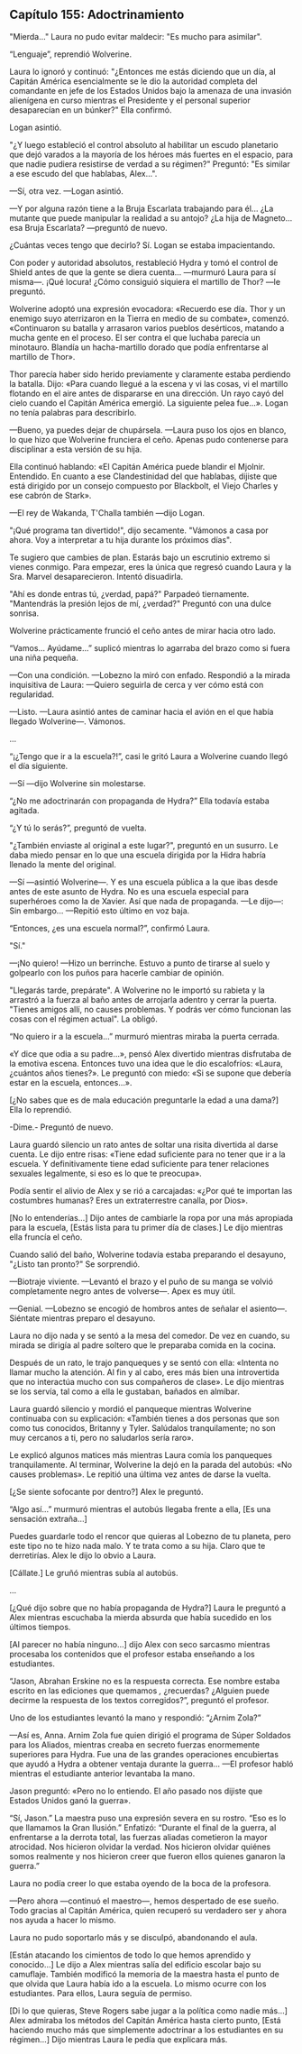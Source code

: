 
## Capítulo 155: Adoctrinamiento


"Mierda..." Laura no pudo evitar maldecir: "Es mucho para asimilar".

“Lenguaje”, reprendió Wolverine.

Laura lo ignoró y continuó: "¿Entonces me estás diciendo que un día, al Capitán América esencialmente se le dio la autoridad completa del comandante en jefe de los Estados Unidos bajo la amenaza de una invasión alienígena en curso mientras el Presidente y el personal superior desaparecían en un búnker?" Ella confirmó.

Logan asintió.

"¿Y luego estableció el control absoluto al habilitar un escudo planetario que dejó varados a la mayoría de los héroes más fuertes en el espacio, para que nadie pudiera resistirse de verdad a su régimen?" Preguntó: "Es similar a ese escudo del que hablabas, Alex...".

—Sí, otra vez. —Logan asintió.

—Y por alguna razón tiene a la Bruja Escarlata trabajando para él... ¿La mutante que puede manipular la realidad a su antojo? ¿La hija de Magneto... esa Bruja Escarlata? —preguntó de nuevo.

¿Cuántas veces tengo que decirlo? Sí. Logan se estaba impacientando.

Con poder y autoridad absolutos, restableció Hydra y tomó el control de Shield antes de que la gente se diera cuenta... —murmuró Laura para sí misma—. ¡Qué locura! ¿Cómo consiguió siquiera el martillo de Thor? —le preguntó.

Wolverine adoptó una expresión evocadora: «Recuerdo ese día. Thor y un enemigo suyo aterrizaron en la Tierra en medio de su combate», comenzó. «Continuaron su batalla y arrasaron varios pueblos desérticos, matando a mucha gente en el proceso. El ser contra el que luchaba parecía un minotauro. Blandía un hacha-martillo dorado que podía enfrentarse al martillo de Thor».

Thor parecía haber sido herido previamente y claramente estaba perdiendo la batalla. Dijo: «Para cuando llegué a la escena y vi las cosas, vi el martillo flotando en el aire antes de dispararse en una dirección. Un rayo cayó del cielo cuando el Capitán América emergió. La siguiente pelea fue...». Logan no tenía palabras para describirlo.

—Bueno, ya puedes dejar de chupársela. —Laura puso los ojos en blanco, lo que hizo que Wolverine frunciera el ceño. Apenas pudo contenerse para disciplinar a esta versión de su hija.

Ella continuó hablando: «El Capitán América puede blandir el Mjolnir. Entendido. En cuanto a ese Clandestinidad del que hablabas, dijiste que está dirigido por un consejo compuesto por Blackbolt, el Viejo Charles y ese cabrón de Stark».

—El rey de Wakanda, T'Challa también —dijo Logan.

"¡Qué programa tan divertido!", dijo secamente. "Vámonos a casa por ahora. Voy a interpretar a tu hija durante los próximos días".

Te sugiero que cambies de plan. Estarás bajo un escrutinio extremo si vienes conmigo. Para empezar, eres la única que regresó cuando Laura y la Sra. Marvel desaparecieron. Intentó disuadirla.

"Ahí es donde entras tú, ¿verdad, papá?" Parpadeó tiernamente. "Mantendrás la presión lejos de mí, ¿verdad?" Preguntó con una dulce sonrisa.

Wolverine prácticamente frunció el ceño antes de mirar hacia otro lado.

“Vamos… Ayúdame…” suplicó mientras lo agarraba del brazo como si fuera una niña pequeña.

—Con una condición. —Lobezno la miró con enfado. Respondió a la mirada inquisitiva de Laura: —Quiero seguirla de cerca y ver cómo está con regularidad.

—Listo. —Laura asintió antes de caminar hacia el avión en el que había llegado Wolverine—. Vámonos.

…

“¡¿Tengo que ir a la escuela?!”, casi le gritó Laura a Wolverine cuando llegó el día siguiente.

—Sí —dijo Wolverine sin molestarse.

“¿No me adoctrinarán con propaganda de Hydra?” Ella todavía estaba agitada.

“¿Y tú lo serás?”, preguntó de vuelta.

"¿También enviaste al original a este lugar?", preguntó en un susurro. Le daba miedo pensar en lo que una escuela dirigida por la Hidra habría llenado la mente del original.

—Sí —asintió Wolverine—. Y es una escuela pública a la que ibas desde antes de este asunto de Hydra. No es una escuela especial para superhéroes como la de Xavier. Así que nada de propaganda. —Le dijo—: Sin embargo... —Repitió esto último en voz baja.

“Entonces, ¿es una escuela normal?”, confirmó Laura.

"Sí."

—¡No quiero! —Hizo un berrinche. Estuvo a punto de tirarse al suelo y golpearlo con los puños para hacerle cambiar de opinión.

"Llegarás tarde, prepárate". A Wolverine no le importó su rabieta y la arrastró a la fuerza al baño antes de arrojarla adentro y cerrar la puerta. "Tienes amigos allí, no causes problemas. Y podrás ver cómo funcionan las cosas con el régimen actual". La obligó.

“No quiero ir a la escuela…” murmuró mientras miraba la puerta cerrada.

«Y dice que odia a su padre…», pensó Alex divertido mientras disfrutaba de la emotiva escena. Entonces tuvo una idea que le dio escalofríos: «Laura, ¿cuántos años tienes?». Le preguntó con miedo: «Si se supone que debería estar en la escuela, entonces…».

[¿No sabes que es de mala educación preguntarle la edad a una dama?] Ella lo reprendió.

-Dime.- Preguntó de nuevo.

Laura guardó silencio un rato antes de soltar una risita divertida al darse cuenta. Le dijo entre risas: «Tiene edad suficiente para no tener que ir a la escuela. Y definitivamente tiene edad suficiente para tener relaciones sexuales legalmente, si eso es lo que te preocupa».

Podía sentir el alivio de Alex y se rió a carcajadas: «¿Por qué te importan las costumbres humanas? Eres un extraterrestre canalla, por Dios».

[No lo entenderías…] Dijo antes de cambiarle la ropa por una más apropiada para la escuela, [Estás lista para tu primer día de clases.] Le dijo mientras ella fruncía el ceño.

Cuando salió del baño, Wolverine todavía estaba preparando el desayuno, "¿Listo tan pronto?" Se sorprendió.

—Biotraje viviente. —Levantó el brazo y el puño de su manga se volvió completamente negro antes de volverse—. Apex es muy útil.

—Genial. —Lobezno se encogió de hombros antes de señalar el asiento—. Siéntate mientras preparo el desayuno.

Laura no dijo nada y se sentó a la mesa del comedor. De vez en cuando, su mirada se dirigía al padre soltero que le preparaba comida en la cocina.

Después de un rato, le trajo panqueques y se sentó con ella: «Intenta no llamar mucho la atención. Al fin y al cabo, eres más bien una introvertida que no interactúa mucho con sus compañeros de clase». Le dijo mientras se los servía, tal como a ella le gustaban, bañados en almíbar.

Laura guardó silencio y mordió el panqueque mientras Wolverine continuaba con su explicación: «También tienes a dos personas que son como tus conocidos, Britanny y Tyler. Salúdalos tranquilamente; no son muy cercanos a ti, pero no saludarlos sería raro».

Le explicó algunos matices más mientras Laura comía los panqueques tranquilamente. Al terminar, Wolverine la dejó en la parada del autobús: «No causes problemas». Le repitió una última vez antes de darse la vuelta.

[¿Se siente sofocante por dentro?] Alex le preguntó.

“Algo así…” murmuró mientras el autobús llegaba frente a ella, [Es una sensación extraña…]

Puedes guardarle todo el rencor que quieras al Lobezno de tu planeta, pero este tipo no te hizo nada malo. Y te trata como a su hija. Claro que te derretirías. Alex le dijo lo obvio a Laura.

[Cállate.] Le gruñó mientras subía al autobús.

…

[¿Qué dijo sobre que no había propaganda de Hydra?] Laura le preguntó a Alex mientras escuchaba la mierda absurda que había sucedido en los últimos tiempos.

[Al parecer no había ninguno…] dijo Alex con seco sarcasmo mientras procesaba los contenidos que el profesor estaba enseñando a los estudiantes.

“Jason, Abrahan Erskine no es la respuesta correcta. Ese nombre estaba escrito en las ediciones que quemamos _,_ ¿recuerdas? ¿Alguien puede decirme la respuesta de los textos corregidos?”, preguntó el profesor.

Uno de los estudiantes levantó la mano y respondió: “¿Arnim Zola?”

—Así es, Anna. Arnim Zola fue quien dirigió el programa de Súper Soldados para los Aliados, mientras creaba en secreto fuerzas enormemente superiores para Hydra. Fue una de las grandes operaciones encubiertas que ayudó a Hydra a obtener ventaja durante la guerra... —El profesor habló mientras el estudiante anterior levantaba la mano.

Jason preguntó: «Pero no lo entiendo. El año pasado nos dijiste que Estados Unidos ganó la guerra».

“Sí, Jason.” La maestra puso una expresión severa en su rostro. “Eso es lo que llamamos la Gran Ilusión.” Enfatizó: “Durante el final de la guerra, al enfrentarse a la derrota total, las fuerzas aliadas cometieron la mayor atrocidad. Nos hicieron olvidar la verdad. Nos hicieron olvidar quiénes somos realmente y nos hicieron creer que fueron ellos quienes ganaron la guerra.”

Laura no podía creer lo que estaba oyendo de la boca de la profesora.

—Pero ahora —continuó el maestro—, hemos despertado de ese sueño. Todo gracias al Capitán América, quien recuperó su verdadero ser y ahora nos ayuda a hacer lo mismo.

Laura no pudo soportarlo más y se disculpó, abandonando el aula.

[Están atacando los cimientos de todo lo que hemos aprendido y conocido…] Le dijo a Alex mientras salía del edificio escolar bajo su camuflaje. También modificó la memoria de la maestra hasta el punto de que olvida que Laura había ido a la escuela. Lo mismo ocurre con los estudiantes. Para ellos, Laura seguía de permiso.

[Di lo que quieras, Steve Rogers sabe jugar a la política como nadie más…] Alex admiraba los métodos del Capitán América hasta cierto punto, [Está haciendo mucho más que simplemente adoctrinar a los estudiantes en su régimen…] Dijo mientras Laura le pedía que explicara más.
